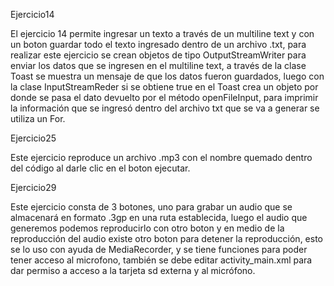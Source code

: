 Ejercicio14

El ejercicio 14 permite ingresar un texto a través de un multiline text y con un boton guardar
todo el texto ingresado dentro de un archivo .txt, para realizar este ejercicio se crean objetos
de tipo OutputStreamWriter para enviar los datos que se ingresen en el multiline text, a través
de la clase Toast se muestra un mensaje de que los datos fueron guardados, luego con la clase
InputStreamReder si se obtiene true en el Toast crea un objeto por donde se pasa el dato
devuelto por el método openFileInput, para imprimir la información que se ingresó dentro del 
archivo txt que se va a generar se utiliza un For.

Ejercicio25

Este ejercicio reproduce un archivo .mp3 con el nombre quemado dentro del código al darle 
clic en el boton ejecutar.

Ejercicio29

Este ejercicio consta de 3 botones, uno para grabar un audio que se almacenará en formato .3gp en
una ruta establecida, luego el audio que generemos podemos reproducirlo con otro boton y en medio
de la reproducción del audio existe otro boton para detener la reproducción, esto se lo uso con 
ayuda de MediaRecorder, y se tiene funciones para poder tener acceso al microfono, también se debe editar
activity_main.xml para dar permiso a acceso a la tarjeta sd externa y al micrófono.
